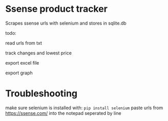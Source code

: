 # Ssense product tracker
Scrapes ssense urls with selenium and stores in sqlite.db

todo:

read urls from txt

track changes and lowest price

export excel file

export graph

# Troubleshooting
make sure selenium is installed with: ```pip install selenium```
paste urls from https://ssense.com/ into the notepad seperated by line
